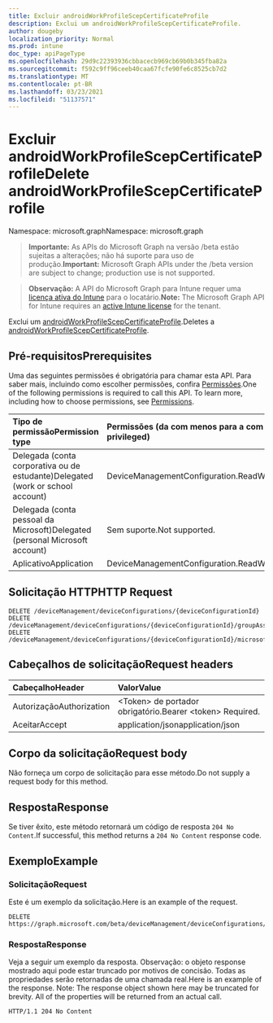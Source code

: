 ```yaml
---
title: Excluir androidWorkProfileScepCertificateProfile
description: Exclui um androidWorkProfileScepCertificateProfile.
author: dougeby
localization_priority: Normal
ms.prod: intune
doc_type: apiPageType
ms.openlocfilehash: 29d9c22393936cbbacecb969cb69b0b345fba82a
ms.sourcegitcommit: f592c9ff96ceeb40caa67fcfe90fe6c8525cb7d2
ms.translationtype: MT
ms.contentlocale: pt-BR
ms.lasthandoff: 03/23/2021
ms.locfileid: "51137571"
---
```

# <a name="delete-androidworkprofilescepcertificateprofile"></a><span data-ttu-id="7b530-103">Excluir androidWorkProfileScepCertificateProfile</span><span class="sxs-lookup"><span data-stu-id="7b530-103">Delete androidWorkProfileScepCertificateProfile</span></span>

<span data-ttu-id="7b530-104">Namespace: microsoft.graph</span><span class="sxs-lookup"><span data-stu-id="7b530-104">Namespace: microsoft.graph</span></span>

> <span data-ttu-id="7b530-105">**Importante:** As APIs do Microsoft Graph na versão /beta estão sujeitas a alterações; não há suporte para uso de produção.</span><span class="sxs-lookup"><span data-stu-id="7b530-105">**Important:** Microsoft Graph APIs under the /beta version are subject to change; production use is not supported.</span></span>

> <span data-ttu-id="7b530-106">**Observação:** A API do Microsoft Graph para Intune requer uma [licença ativa do Intune](https://go.microsoft.com/fwlink/?linkid=839381) para o locatário.</span><span class="sxs-lookup"><span data-stu-id="7b530-106">**Note:** The Microsoft Graph API for Intune requires an [active Intune license](https://go.microsoft.com/fwlink/?linkid=839381) for the tenant.</span></span>

<span data-ttu-id="7b530-107">Exclui um [androidWorkProfileScepCertificateProfile](../resources/intune-deviceconfig-androidworkprofilescepcertificateprofile.md).</span><span class="sxs-lookup"><span data-stu-id="7b530-107">Deletes a [androidWorkProfileScepCertificateProfile](../resources/intune-deviceconfig-androidworkprofilescepcertificateprofile.md).</span></span>

## <a name="prerequisites"></a><span data-ttu-id="7b530-108">Pré-requisitos</span><span class="sxs-lookup"><span data-stu-id="7b530-108">Prerequisites</span></span>
<span data-ttu-id="7b530-p101">Uma das seguintes permissões é obrigatória para chamar esta API. Para saber mais, incluindo como escolher permissões, confira [Permissões](/graph/permissions-reference).</span><span class="sxs-lookup"><span data-stu-id="7b530-p101">One of the following permissions is required to call this API. To learn more, including how to choose permissions, see [Permissions](/graph/permissions-reference).</span></span>

|<span data-ttu-id="7b530-111">Tipo de permissão</span><span class="sxs-lookup"><span data-stu-id="7b530-111">Permission type</span></span>|<span data-ttu-id="7b530-112">Permissões (da com menos para a com mais privilégios)</span><span class="sxs-lookup"><span data-stu-id="7b530-112">Permissions (from least to most privileged)</span></span>|
|:---|:---|
|<span data-ttu-id="7b530-113">Delegada (conta corporativa ou de estudante)</span><span class="sxs-lookup"><span data-stu-id="7b530-113">Delegated (work or school account)</span></span>|<span data-ttu-id="7b530-114">DeviceManagementConfiguration.ReadWrite.All</span><span class="sxs-lookup"><span data-stu-id="7b530-114">DeviceManagementConfiguration.ReadWrite.All</span></span>|
|<span data-ttu-id="7b530-115">Delegada (conta pessoal da Microsoft)</span><span class="sxs-lookup"><span data-stu-id="7b530-115">Delegated (personal Microsoft account)</span></span>|<span data-ttu-id="7b530-116">Sem suporte.</span><span class="sxs-lookup"><span data-stu-id="7b530-116">Not supported.</span></span>|
|<span data-ttu-id="7b530-117">Aplicativo</span><span class="sxs-lookup"><span data-stu-id="7b530-117">Application</span></span>|<span data-ttu-id="7b530-118">DeviceManagementConfiguration.ReadWrite.All</span><span class="sxs-lookup"><span data-stu-id="7b530-118">DeviceManagementConfiguration.ReadWrite.All</span></span>|

## <a name="http-request"></a><span data-ttu-id="7b530-119">Solicitação HTTP</span><span class="sxs-lookup"><span data-stu-id="7b530-119">HTTP Request</span></span>
<!-- {
  "blockType": "ignored"
}
-->
``` http
DELETE /deviceManagement/deviceConfigurations/{deviceConfigurationId}
DELETE /deviceManagement/deviceConfigurations/{deviceConfigurationId}/groupAssignments/{deviceConfigurationGroupAssignmentId}/deviceConfiguration
DELETE /deviceManagement/deviceConfigurations/{deviceConfigurationId}/microsoft.graph.windowsDomainJoinConfiguration/networkAccessConfigurations/{deviceConfigurationId}
```

## <a name="request-headers"></a><span data-ttu-id="7b530-120">Cabeçalhos de solicitação</span><span class="sxs-lookup"><span data-stu-id="7b530-120">Request headers</span></span>
|<span data-ttu-id="7b530-121">Cabeçalho</span><span class="sxs-lookup"><span data-stu-id="7b530-121">Header</span></span>|<span data-ttu-id="7b530-122">Valor</span><span class="sxs-lookup"><span data-stu-id="7b530-122">Value</span></span>|
|:---|:---|
|<span data-ttu-id="7b530-123">Autorização</span><span class="sxs-lookup"><span data-stu-id="7b530-123">Authorization</span></span>|<span data-ttu-id="7b530-124">&lt;Token&gt; de portador obrigatório.</span><span class="sxs-lookup"><span data-stu-id="7b530-124">Bearer &lt;token&gt; Required.</span></span>|
|<span data-ttu-id="7b530-125">Aceitar</span><span class="sxs-lookup"><span data-stu-id="7b530-125">Accept</span></span>|<span data-ttu-id="7b530-126">application/json</span><span class="sxs-lookup"><span data-stu-id="7b530-126">application/json</span></span>|

## <a name="request-body"></a><span data-ttu-id="7b530-127">Corpo da solicitação</span><span class="sxs-lookup"><span data-stu-id="7b530-127">Request body</span></span>
<span data-ttu-id="7b530-128">Não forneça um corpo de solicitação para esse método.</span><span class="sxs-lookup"><span data-stu-id="7b530-128">Do not supply a request body for this method.</span></span>

## <a name="response"></a><span data-ttu-id="7b530-129">Resposta</span><span class="sxs-lookup"><span data-stu-id="7b530-129">Response</span></span>
<span data-ttu-id="7b530-130">Se tiver êxito, este método retornará um código de resposta `204 No Content`.</span><span class="sxs-lookup"><span data-stu-id="7b530-130">If successful, this method returns a `204 No Content` response code.</span></span>

## <a name="example"></a><span data-ttu-id="7b530-131">Exemplo</span><span class="sxs-lookup"><span data-stu-id="7b530-131">Example</span></span>

### <a name="request"></a><span data-ttu-id="7b530-132">Solicitação</span><span class="sxs-lookup"><span data-stu-id="7b530-132">Request</span></span>
<span data-ttu-id="7b530-133">Este é um exemplo da solicitação.</span><span class="sxs-lookup"><span data-stu-id="7b530-133">Here is an example of the request.</span></span>
``` http
DELETE https://graph.microsoft.com/beta/deviceManagement/deviceConfigurations/{deviceConfigurationId}
```

### <a name="response"></a><span data-ttu-id="7b530-134">Resposta</span><span class="sxs-lookup"><span data-stu-id="7b530-134">Response</span></span>
<span data-ttu-id="7b530-p102">Veja a seguir um exemplo da resposta. Observação: o objeto response mostrado aqui pode estar truncado por motivos de concisão. Todas as propriedades serão retornadas de uma chamada real.</span><span class="sxs-lookup"><span data-stu-id="7b530-p102">Here is an example of the response. Note: The response object shown here may be truncated for brevity. All of the properties will be returned from an actual call.</span></span>
``` http
HTTP/1.1 204 No Content
```




